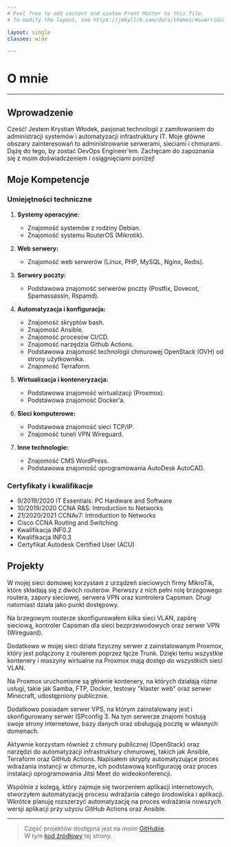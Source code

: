 ```yaml
---
# Feel free to add content and custom Front Matter to this file.
# To modify the layout, see https://jekyllrb.com/docs/themes/#overriding-theme-defaults

layout: single
classes: wide

---
```

# O mnie
---

## Wprowadzenie

Cześć! Jestem Krystian Włodek, pasjonat technologii z zamiłowaniem do administracji systemów i automatyzacji infrastruktury IT. Moje główne obszary zainteresowań to administrowanie serwerami, sieciami i chmurami. Dążę do tego, by zostać DevOps Engineer'em. Zachęcam do zapoznania się z moim doświadczeniem i osiągnięciami poniżej!

## Moje Kompetencje

### Umiejętności techniczne

1. **Systemy operacyjne:**
   - Znajomość systemów z rodziny Debian.
   - Znajomość systemu RouterOS (Mikrotik).

2. **Web serwery:**
   - Znajomość web serwerów (Linux, PHP, MySQL, Nginx, Redis).

3. **Serwery poczty:**
   - Podstawowa znajomość serwerów poczty (Postfix, Dovecot, Spamassassin, Rspamd).

4. **Automatyzacja i konfiguracja:**
   - Znajomość skryptów bash.
   - Znajomość Ansible.
   - Znajomość procesów CI/CD.
   - Znajomość narzędzia Github Actions.
   - Podstawowa znajomość technologii chmurowej OpenStack (OVH) od strony użytkownika.
   - Znajomość Terraform.

5. **Wirtualizacja i konteneryzacja:**
   - Podstawowa znajomość wirtualizacji (Proxmox).
   - Podstawowa znajomość Docker’a.

6. **Sieci komputerowe:**
   - Podstawowa znajomość sieci TCP/IP.
   - Znajomość tuneli VPN Wireguard.

7. **Inne technologie:**
   - Znajomość CMS WordPress.
   - Podstawowa znajomość oprogramowania AutoDesk AutoCAD.

### Certyfikaty i kwalifikacje

- 9/2019/2020 IT Essentials: PC Hardware and Software
- 10/2019/2020 CCNA R&S: Introduction to Networks
- 21/2020/2021 CCNAv7: Introduction to Networks
- Cisco CCNA Routing and Switching
- Kwalifikacja INF0.2
- Kwalifikacja INF0.3
- Certyfikat Autodesk Certified User (ACU)

## Projekty

W mojej sieci domowej korzystam z urządzeń sieciowych firmy MikroTik, które składają się z dwóch routerów. Pierwszy z nich pełni rolę brzegowego routera, zapory sieciowej, serwera VPN oraz kontrolera Capsman. Drugi natomiast działa jako punkt dostępowy.

Na brzegowym routerze skonfigurowałem kilka sieci VLAN, zapórę sieciową, kontroler Capsman dla sieci bezprzewodowych oraz serwer VPN (Wireguard).

Dodatkowo w mojej sieci działa fizyczny serwer z zainstalowanym Proxmox, który jest połączony z routerem poprzez łącze Trunk. Dzięki temu wszystkie kontenery i maszyny wirtualne na Proxmox mają dostęp do wszystkich sieci VLAN.

Na Proxmox uruchomione są głównie kontenery, na których działają różne usługi, takie jak Samba, FTP, Docker, testowy "klaster web" oraz serwer Minecraft, udostępniony publicznie.

Dodatkowo posiadam serwer VPS, na którym zainstalowany jest i skonfigurowany serwer ISPconfig 3. Na tym serwerze znajomi hostują swoje strony internetowe, bazy danych oraz obsługują pocztę w własnych domenach.

Aktywnie korzystam również z chmury publicznej (OpenStack) oraz narzędzi do automatyzacji infrastruktury chmurowej, takich jak Ansible, Terraform oraz GitHub Actions. Napisałem skrypty automatyzujące proces wdrażania instancji w chmurze, ich podstawową konfigurację oraz proces instalacji oprogramowania Jitsi Meet do wideokonferencji.

Wspólnie z kolegą, który zajmuje się tworzeniem aplikacji internetowych, stworzyłem automatyzację procesu wdrażania całego środowiska i aplikacji. Wkrótce planuję rozszerzyć automatyzację na proces wdrażania nowszych wersji aplikacji przy użyciu GitHub Actions oraz Ansible.

***

> Część projektów dostępna jest na moim [GitHubie](https://github.com/krycha1248). <br>
> W tym [kod źródłowy](https://github.com/krycha1248/my-site) tej strony.